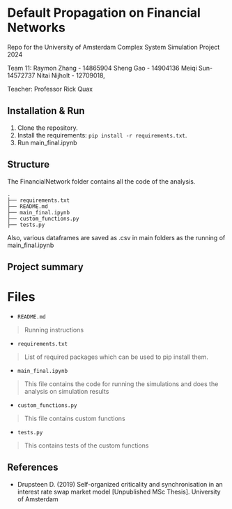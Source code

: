 # Default Propagation on Financial Networks

Repo for the University of Amsterdam Complex System Simulation Project 2024


Team 11: 
Raymon Zhang  - 14865904
Sheng Gao - 14904136
Meiqi Sun- 14572737
Nitai Nijholt - 12709018,

Teacher: 
Professor Rick Quax

## Installation & Run

1. Clone the repository.
2. Install the requirements: `pip install -r requirements.txt`.
3. Run main_final.ipynb


## Structure

The FinancialNetwork folder contains all the code of the analysis.

    .
    ├── requirements.txt
    ├── README.md
    ├── main_final.ipynb 
    ├── custom_functions.py
    ├── tests.py
    
    
Also, various dataframes are saved as .csv in main folders as the running of main_final.ipynb
        

## Project summary




# Files

* `README.md`
> Running instructions 

* `requirements.txt `
> List of required packages which can be used to pip install them.

* `main_final.ipynb `
> This file contains the code for running the simulations and does the analysis on simulation results

* `custom_functions.py`
> This file contains custom functions

* `tests.py`
> This contains tests of the custom functions



## References

- Drupsteen D. (2019) Self-organized criticality and synchronisation in an interest rate swap market model [Unpublished MSc Thesis]. University of Amsterdam

